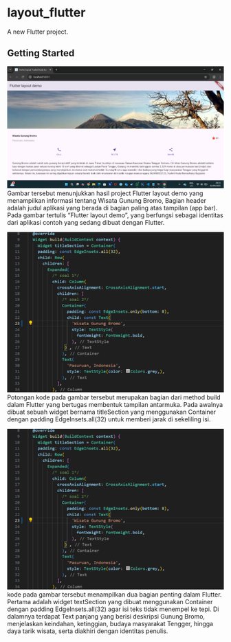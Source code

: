# layout_flutter

A new Flutter project.

## Getting Started

![alt text](image/1.png)
Gambar tersebut menunjukkan hasil project Flutter layout demo yang menampilkan informasi tentang Wisata Gunung Bromo, Bagian header adalah judul aplikasi yang berada di bagian paling atas tampilan (app bar). Pada gambar tertulis “Flutter layout demo”, yang berfungsi sebagai identitas dari aplikasi contoh yang sedang dibuat dengan Flutter.

![alt text](image/2.png)
Potongan kode pada gambar tersebut merupakan bagian dari method build dalam Flutter yang bertugas membentuk tampilan antarmuka. Pada awalnya dibuat sebuah widget bernama titleSection yang menggunakan Container dengan padding EdgeInsets.all(32) untuk memberi jarak di sekeliling isi.

![alt text](image/3.png)
kode pada gambar tersebut menampilkan dua bagian penting dalam Flutter. Pertama adalah widget textSection yang dibuat menggunakan Container dengan padding EdgeInsets.all(32) agar isi teks tidak menempel ke tepi. Di dalamnya terdapat Text panjang yang berisi deskripsi Gunung Bromo, menjelaskan keindahan, ketinggian, budaya masyarakat Tengger, hingga daya tarik wisata, serta diakhiri dengan identitas penulis.
